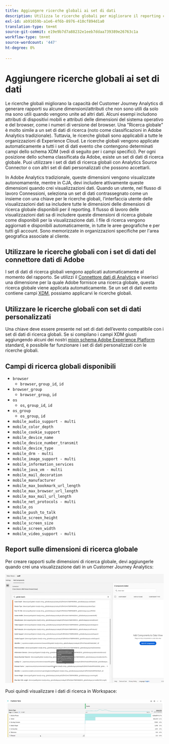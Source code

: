 ```yaml
---
title: Aggiungere ricerche globali ai set di dati
description: Utilizza le ricerche globali per migliorare il reporting con dimensioni utili nel Customer Journey Analytics.
exl-id: ab91659b-a1e6-4f6b-8976-410cf894d1a0
translation-type: tm+mt
source-git-commit: e19e9b7d7a88232e1eeb7ddaa739389e26763c1a
workflow-type: tm+mt
source-wordcount: '447'
ht-degree: 0%

---
```


# Aggiungere ricerche globali ai set di dati

Le ricerche globali migliorano la capacità del Customer Journey Analytics di generare rapporti su alcune dimensioni/attributi che non sono utili da solo ma sono utili quando vengono unite ad altri dati. Alcuni esempi includono attributi di dispositivi mobili e attributi delle dimensioni del sistema operativo e del browser, come i numeri di versione del browser. Una &quot;Ricerca globale&quot; è molto simile a un set di dati di ricerca (noto come classificazioni in Adobe Analytics tradizionale). Tuttavia, le ricerche globali sono applicabili a tutte le organizzazioni di Experience Cloud. Le ricerche globali vengono applicate automaticamente a tutti i set di dati evento che contengono determinati campi dello schema XDM (vedi di seguito per i campi specifici).
Per ogni posizione dello schema classificata da Adobe, esiste un set di dati di ricerca globale. Puoi utilizzare i set di dati di ricerca globali con Analytics Source Connector o con altri set di dati personalizzati che possono accettarli.

In Adobe Analytics tradizionale, queste dimensioni vengono visualizzate autonomamente, mentre in CJA, devi includere attivamente queste dimensioni quando crei visualizzazioni dati. Quando un utente, nel flusso di lavoro Connessioni, seleziona un set di dati contrassegnato come un insieme con una chiave per le ricerche globali, l’interfaccia utente delle visualizzazioni dati sa includere tutte le dimensioni delle dimensioni di ricerca globale disponibili per il reporting. Il flusso di lavoro delle visualizzazioni dati sa di includere queste dimensioni di ricerca globale come disponibili per la visualizzazione dati. I file di ricerca vengono aggiornati e disponibili automaticamente, in tutte le aree geografiche e per tutti gli account. Sono memorizzate in organizzazioni specifiche per l&#39;area geografica associate al cliente.

## Utilizzare le ricerche globali con i set di dati del connettore dati di Adobe

I set di dati di ricerca globali vengono applicati automaticamente al momento del rapporto. Se utilizzi il [Connettore dati di Analytics](https://experienceleague.adobe.com/docs/experience-platform/sources/connectors/adobe-applications/analytics.html?lang=en#connectors) e inserisci una dimensione per la quale Adobe fornisce una ricerca globale, questa ricerca globale viene applicata automaticamente. Se un set di dati evento contiene campi [XDM](https://experienceleague.adobe.com/docs/experience-platform/xdm/home.html?lang=en), possiamo applicarvi le ricerche globali.

## Utilizzare le ricerche globali con set di dati personalizzati

Una chiave deve essere presente nel set di dati dell’evento compatibile con i set di dati di ricerca globali. Se si compilano i campi XDM giusti aggiungendo alcuni dei nostri [mixin schema Adobe Experience Platform](https://experienceleague.adobe.com/docs/experience-platform/xdm/mixins/event/environment-details.html?lang=en#mixins) standard, è possibile far funzionare i set di dati personalizzati con le ricerche globali.

## Campi di ricerca globali disponibili

* `browser`
   * `browser`, `group_id`, `id`
* `browser_group`
   * `browser_group`, `id`
* `os`
   * `os`,  `group_id`,  `id`
* `os_group`
   * `os_group`,  `id`
* `mobile_audio_support - multi`
* `mobile_color_depth`
* `mobile_cookie_support`
* `mobile_device_name`
* `mobile_device_number_transmit`
* `mobile_device_type`
* `mobile_drm - multi`
* `mobile_image_support - multi`
* `mobile_information_services`
* `mobile_java_vm - multi`
* `mobile_mail_decoration`
* `mobile_manufacturer`
* `mobile_max_bookmark_url_length`
* `mobile_max_browser_url_length`
* `mobile_max_mail_url_length`
* `mobile_net_protocols - multi`
* `mobile_os`
* `mobile_push_to_talk`
* `mobile_screen_height`
* `mobile_screen_size`
* `mobile_screen_width`
* `mobile_video_support - multi`

## Report sulle dimensioni di ricerca globale

Per creare rapporti sulle dimensioni di ricerca globale, devi aggiungerle quando crei una visualizzazione dati in un Customer Journey Analytics:

![](assets/global-lookup.png)

Puoi quindi visualizzare i dati di ricerca in Workspace:

![](assets/gl-reporting.png)
